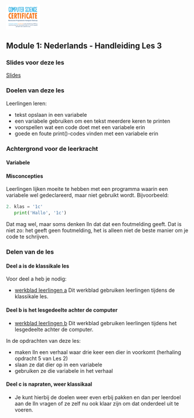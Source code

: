 <img src="../../img/Logo cs-certificate.jpg" style="zoom:9%"/>

## Module 1: Nederlands - Handleiding Les 3

### Slides voor deze les

[Slides](https://slides.com/vhto/nederlands3)

### Doelen van deze les

Leerlingen leren:
- tekst opslaan in een variabele
- een variabele gebruiken om een tekst meerdere keren te printen
- voorspellen wat een code doet met een variabele erin
- goede en foute print()-codes vinden met een variabele erin

### Achtergrond voor de leerkracht

#### Variabele

#### Misconcepties

Leerlingen lijken moeite te hebben met een programma waarin een variabele wel gedeclareerd, maar niet gebruikt wordt. Bijvoorbeeld:

```python
2. klas = '1c'
   print('Hallo', '1c')
```

Dat mag wel, maar soms denken lln dat dat een foutmelding geeft. Dat is niet zo: het geeft geen foutmelding, het is alleen niet de beste manier om je code te schrijven.

### Delen van de les

#### Deel a is de klassikale les

Voor deel a heb je nodig:
* [werkblad leerlingen a](https://github.com/vhto/CS_Certificate/blob/master/Module%20Nederlands/Les%203/pidk-m1-l3a-werkblad.md) Dit werkblad gebruiken leerlingen tijdens de klassikale les.

#### Deel b is het lesgedeelte achter de computer

* [werkblad leerlingen b](https://github.com/vhto/CS_Certificate/blob/master/Module%20Nederlands/Les%203/pidk-m1-l3b-werkblad.md) Dit werkblad gebruiken leerlingen tijdens het lesgedeelte achter de computer.

In de opdrachten van deze les:
- maken lln een verhaal waar drie keer een dier in voorkomt (herhaling opdracht 5 van Les 2)
- slaan ze dat dier op in een variabele
- gebruiken ze die variabele in het verhaal


#### Deel c is napraten, weer klassikaal

* Je kunt hierbij de doelen weer even erbij pakken en dan per leerdoel aan de lln vragen of ze zelf nu ook klaar zijn om dat onderdeel uit te voeren.
